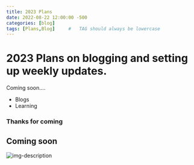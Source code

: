 ```yaml
---
title: 2023 Plans
date: 2022-08-22 12:00:00 -500
categories: [blog]
tags: [Plans,Blog]     #   TAG should always be lowercase
---
```


# 2023 Plans on blogging and setting up weekly updates.

Coming soon....

* Blogs
* Learning


### Thanks for coming

## Coming soon

![img-description](https://pbs.twimg.com/media/FmBKdzxWIAAcVvu?format=jpg&name=medium)

